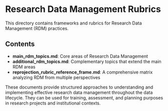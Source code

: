 # Research Data Management Rubrics

This directory contains frameworks and rubrics for Research Data Management (RDM) practices.

## Contents

- **main_rdm_topics.md**: Core areas of Research Data Management
- **additional_rdm_topics.md**: Complementary topics that extend the main RDM areas
- **reprojection_rubric_reference_frame.md**: A comprehensive matrix analyzing RDM from multiple perspectives

These documents provide structured approaches to understanding and implementing effective research data management throughout the data lifecycle. They can be used for training, assessment, and planning purposes in research projects and institutional contexts.

